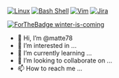 [![Linux](https://svgshare.com/i/Zhy.svg)](https://svgshare.com/i/Zhy.svg) [![Bash Shell](https://badges.frapsoft.com/bash/v1/bash.png?v=103)](https://github.com/ellerbrock/open-source-badges/) [![Vim](https://img.shields.io/badge/--019733?logo=vim)](https://www.vim.org/)
[![Jira](https://badgen.net/badge/icon/jira?icon=jira&label)](https://https://jira.com/)

[![ForTheBadge winter-is-coming](http://ForTheBadge.com/images/badges/winter-is-coming.svg)](http://ForTheBadge.com)



- 👋 Hi, I’m @matte78
- 👀 I’m interested in ...
- 🌱 I’m currently learning ...
- 💞️ I’m looking to collaborate on ...
- 📫 How to reach me ...

<!---
matte78/matte78 is a ✨ special ✨ repository because its `README.md` (this file) appears on your GitHub profile.
You can click the Preview link to take a look at your changes.
--->

